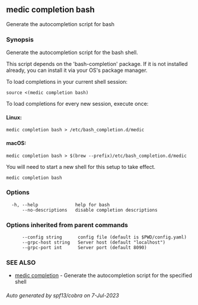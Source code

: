 ## medic completion bash

Generate the autocompletion script for bash

### Synopsis

Generate the autocompletion script for the bash shell.

This script depends on the 'bash-completion' package.
If it is not installed already, you can install it via your OS's package manager.

To load completions in your current shell session:

	source <(medic completion bash)

To load completions for every new session, execute once:

#### Linux:

	medic completion bash > /etc/bash_completion.d/medic

#### macOS:

	medic completion bash > $(brew --prefix)/etc/bash_completion.d/medic

You will need to start a new shell for this setup to take effect.


```
medic completion bash
```

### Options

```
  -h, --help              help for bash
      --no-descriptions   disable completion descriptions
```

### Options inherited from parent commands

```
      --config string      config file (default is $PWD/config.yaml)
      --grpc-host string   Server host (default "localhost")
      --grpc-port int      Server port (default 8090)
```

### SEE ALSO

* [medic completion](medic_completion.md)	 - Generate the autocompletion script for the specified shell

###### Auto generated by spf13/cobra on 7-Jul-2023
